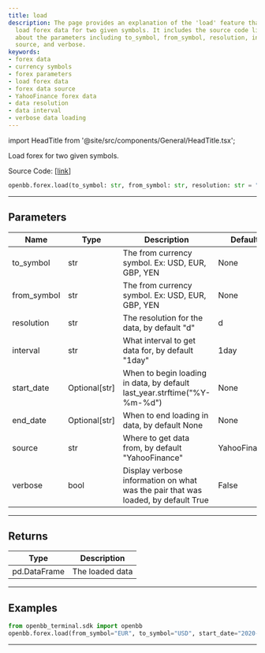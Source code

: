 ```yaml
---
title: load
description: The page provides an explanation of the 'load' feature that is used to
  load forex data for two given symbols. It includes the source code link and details
  about the parameters including to_symbol, from_symbol, resolution, interval, start_date,
  source, and verbose.
keywords:
- forex data
- currency symbols
- forex parameters
- load forex data
- forex data source
- YahooFinance forex data
- data resolution
- data interval
- verbose data loading
---
```


import HeadTitle from '@site/src/components/General/HeadTitle.tsx';

<HeadTitle title="forex.load - Reference | OpenBB SDK Docs" />

Load forex for two given symbols.

Source Code: [[link](https://github.com/OpenBB-finance/OpenBBTerminal/tree/main/openbb_terminal/forex/forex_helper.py#L83)]

```python wordwrap
openbb.forex.load(to_symbol: str, from_symbol: str, resolution: str = "d", interval: str = "1day", start_date: Optional[str] = None, end_date: Optional[str] = None, source: str = "YahooFinance", verbose: bool = False)
```

---

## Parameters

| Name | Type | Description | Default | Optional |
| ---- | ---- | ----------- | ------- | -------- |
| to_symbol | str | The from currency symbol. Ex: USD, EUR, GBP, YEN | None | False |
| from_symbol | str | The from currency symbol. Ex: USD, EUR, GBP, YEN | None | False |
| resolution | str | The resolution for the data, by default "d" | d | True |
| interval | str | What interval to get data for, by default "1day" | 1day | True |
| start_date | Optional[str] | When to begin loading in data, by default last_year.strftime("%Y-%m-%d") | None | True |
| end_date | Optional[str] | When to end loading in data, by default None | None | True |
| source | str | Where to get data from, by default "YahooFinance" | YahooFinance | True |
| verbose | bool | Display verbose information on what was the pair that was loaded, by default True | False | True |


---

## Returns

| Type | Description |
| ---- | ----------- |
| pd.DataFrame | The loaded data |
---

## Examples

```python
from openbb_terminal.sdk import openbb
openbb.forex.load(from_symbol="EUR", to_symbol="USD", start_date="2020-11-30", end_date="2022-12-01")
```

---

